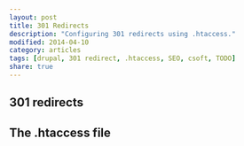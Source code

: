 ```yaml
---
layout: post
title: 301 Redirects
description: "Configuring 301 redirects using .htaccess."
modified: 2014-04-10
category: articles
tags: [drupal, 301 redirect, .htaccess, SEO, csoft, TODO]
share: true
---
```


## 301 redirects

## The .htaccess file


